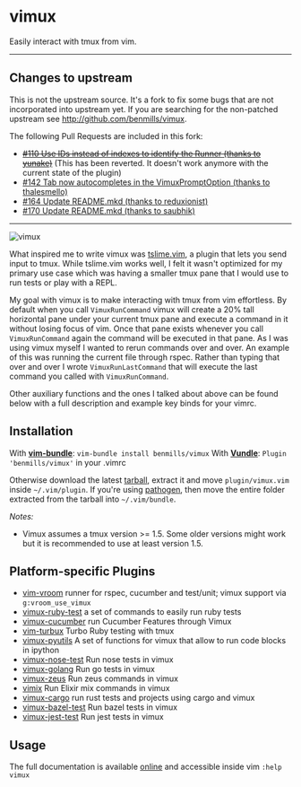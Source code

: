 # vimux

Easily interact with tmux from vim.

---

## Changes to upstream

This is not the upstream source. It's a fork to fix some bugs that are not
incorporated into upstream yet. If you are searching for the non-patched
upstream see http://github.com/benmills/vimux.

The following Pull Requests are included in this fork:

 - ~~[#110 Use IDs instead of indexes to identify the Runner (thanks to yunake)](https://github.com/benmills/vimux/pull/110)~~ (This has been reverted. It doesn't work anymore with the current state of the plugin)
 - [#142 Tab now autocompletes in the VimuxPromptOption (thanks to thalesmello)](https://github.com/benmills/vimux/pull/142)
 - [#164 Update README.mkd (thanks to reduxionist)](https://github.com/benmills/vimux/pull/164)
 - [#170 Update README.mkd (thanks to saubhik)](https://github.com/benmills/vimux/pull/170)

---

![vimux](https://www.braintreepayments.com/blog/content/images/blog/vimux3.png)

What inspired me to write vimux was [tslime.vim](https://github.com/kikijump/tslime.vim), a plugin that lets you send input to tmux. While tslime.vim works well, I felt it wasn't optimized for my primary use case which was having a smaller tmux pane that I would use to run tests or play with a REPL.

My goal with vimux is to make interacting with tmux from vim effortless. By default when you call `VimuxRunCommand` vimux will create a 20% tall horizontal pane under your current tmux pane and execute a command in it without losing focus of vim. Once that pane exists whenever you call `VimuxRunCommand` again the command will be executed in that pane. As I was using vimux myself I wanted to rerun commands over and over. An example of this was running the current file through rspec. Rather than typing that over and over I wrote `VimuxRunLastCommand` that will execute the last command you called with `VimuxRunCommand`.

Other auxiliary functions and the ones I talked about above can be found below with a full description and example key binds for your vimrc.

## Installation

With **[vim-bundle](https://github.com/benmills/vim-bundle)**: `vim-bundle install benmills/vimux`
With **[Vundle](https://github.com/gmarik/Vundle.vim)**: `Plugin 'benmills/vimux'` in your .vimrc

Otherwise download the latest [tarball](https://github.com/benmills/vimux/tarball/master), extract it and move `plugin/vimux.vim` inside `~/.vim/plugin`. If you're using [pathogen](https://github.com/tpope/vim-pathogen), then move the entire folder extracted from the tarball into `~/.vim/bundle`.

_Notes:_ 

* Vimux assumes a tmux version >= 1.5. Some older versions might work but it is recommended to use at least version 1.5.

## Platform-specific Plugins

* [vim-vroom](https://github.com/skalnik/vim-vroom) runner for rspec, cucumber and test/unit; vimux support via `g:vroom_use_vimux`
* [vimux-ruby-test](https://github.com/pgr0ss/vimux-ruby-test) a set of commands to easily run ruby tests
* [vimux-cucumber](https://github.com/cloud8421/vimux-cucumber) run Cucumber Features through Vimux
* [vim-turbux](https://github.com/jgdavey/vim-turbux) Turbo Ruby testing with tmux
* [vimux-pyutils](https://github.com/julienr/vimux-pyutils) A set of functions for vimux that allow to run code blocks in ipython
* [vimux-nose-test](https://github.com/pitluga/vimux-nose-test) Run nose tests in vimux
* [vimux-golang](https://github.com/benmills/vimux-golang) Run go tests in vimux
* [vimux-zeus](https://github.com/jingweno/vimux-zeus) Run zeus commands in vimux
* [vimix](https://github.com/spiegela/vimix) Run Elixir mix commands in vimux
* [vimux-cargo](https://github.com/jtdowney/vimux-cargo) run rust tests and projects using cargo and vimux
* [vimux-bazel-test](https://github.com/pgr0ss/vimux-bazel-test) Run bazel tests in vimux
* [vimux-jest-test](https://github.com/tyewang/vimux-jest-test) Run jest tests in vimux

## Usage

The full documentation is available [online](https://raw.github.com/benmills/vimux/master/doc/vimux.txt) and accessible inside vim `:help vimux`
